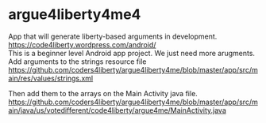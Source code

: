 # argue4liberty4me4
App that will generate liberty-based arguments in development. <br>
https://code4liberty.wordpress.com/android/ <br>
This is a beginner level Android app project.
We just need more arugments. 
Add arguments to the strings resource file
https://github.com/coders4liberty/argue4liberty4me/blob/master/app/src/main/res/values/strings.xml

Then add them to the arrays on the  Main Activity java file.
https://github.com/coders4liberty/argue4liberty4me/blob/master/app/src/main/java/us/votedifferent/code4liberty/argue4me/MainActivity.java
